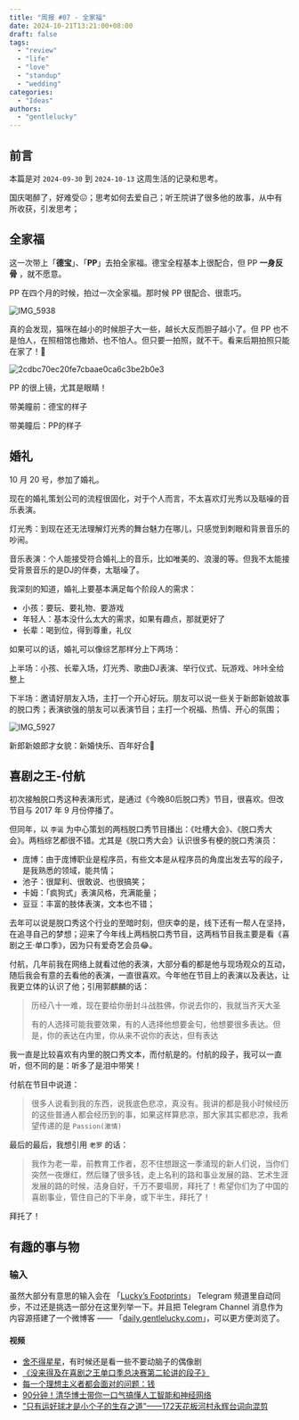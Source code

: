 ```yaml
---
title: "周报 #07 - 全家福"
date: 2024-10-21T13:21:00+08:00
draft: false
tags: 
  - "review"
  - "life"
  - "love"
  - "standup"
  - "wedding"
categories: 
  - "Ideas"
authors:
  - "gentlelucky"
---
```


## 前言

本篇是对  `2024-09-30`  到  `2024-10-13`  这周生活的记录和思考。

国庆喝醉了，好难受😖；思考如何去爱自己；听王院讲了很多他的故事，从中有所收获，引发思考；

## 全家福

这一次带上「**德宝**」、「**PP**」去拍全家福。德宝全程基本上很配合，但 PP **一身反骨** ，就不愿意。

PP 在四个月的时候，拍过一次全家福。那时候 PP 很配合、很乖巧。

![IMG_5938](https://image.gentlelucky.com/IMG_5938.JPG)

真的会发现，猫咪在越小的时候胆子大一些，越长大反而胆子越小了。但 PP 也不是怕人，在照相馆也撒娇、也不怕人。但只要一拍照，就不干。看来后期拍照只能在家了！🤔

![2cdbc70ec20fe7cbaae0ca6c3be2b0e3](https://image.gentlelucky.com/2cdbc70ec20fe7cbaae0ca6c3be2b0e3.JPG)

PP 的很上镜，尤其是眼睛！

带美瞳前：德宝的样子

带美瞳后：PP的样子

## 婚礼

10 月 20 号，参加了婚礼。

现在的婚礼策划公司的流程很固化，对于个人而言，不太喜欢灯光秀以及聒噪的音乐表演。

灯光秀：到现在还无法理解灯光秀的舞台魅力在哪儿，只感觉到刺眼和背景音乐的吵闹。

音乐表演：个人能接受符合婚礼上的音乐，比如唯美的、浪漫的等。但我不太能接受背景音乐的是DJ的伴奏，太聒噪了。

我深刻的知道，婚礼上要基本满足每个阶段人的需求：

- 小孩：要玩、要礼物、要游戏
- 年轻人：基本没什么太大的需求，如果有趣点，那就更好了
- 长辈：喝到位，得到尊重，礼仪

如果可以的话，婚礼可以像综艺那样分上下两场：

上半场：小孩、长辈入场，灯光秀、歌曲DJ表演、举行仪式、玩游戏、咔咔全给整上

下半场：邀请好朋友入场，主打一个开心好玩。朋友可以说一些关于新郎新娘故事的脱口秀；表演欲强的朋友可以表演节目；主打一个祝福、热情、开心的氛围；

![IMG_5927](https://image.gentlelucky.com/IMG_5927.jpg)

新郎新娘郎才女貌：新婚快乐、百年好合🎉

## 喜剧之王-付航

初次接触脱口秀这种表演形式，是通过《今晚80后脱口秀》节目，很喜欢。但改节目与 2017 年 9 月份停播了。

但同年，以 `李诞` 为中心策划的两档脱口秀节目播出：《吐槽大会》、《脱口秀大会》。两档综艺都很不错。尤其是《脱口秀大会》认识很多有梗的脱口秀演员：

- 庞博：由于庞博职业是程序员，有些文本是从程序员的角度出发去写的段子，是我熟悉的领域，能共情；
- 池子：很犀利、很敢说、也很搞笑；
- 卡姆：「疯狗式」表演风格，充满能量；
- 豆豆：丰富的肢体表演，文本也不错；

去年可以说是脱口秀这个行业的至暗时刻，但庆幸的是，线下还有一帮人在坚持，在追寻自己的梦想；迎来了今年线上两档脱口秀节目，这两档节目我主要是看《喜剧之王·单口季》，因为只有爱奇艺会员😂。

付航，几年前我在网络上就看过他的表演，大部分看的都是他与现场观众的互动，随后我会有意的去看他的表演，一直很喜欢。今年他在节目上的表演以及表达，让我更立体的认识了他；引用郭麒麟的话：

> 历经八十一难，现在要给你册封斗战胜佛，你说去你的，我就当齐天大圣
>
> 有的人选择可能我要效果，有的人选择他想要金句，他想要很多表达。但是，你的表达在内里，你从来不说你的表达，但有表达

我一直是比较喜欢有内里的脱口秀文本，而付航是的。付航的段子，我可以一直听，但不同的是：听多了是泪中带笑！

付航在节目中说道：

> 很多人说看到我的东西，说我底色悲凉，真没有。我讲的都是我小时候经历的这些普通人都会经历到的事，如果这样算悲凉，那大家其实都悲凉，我希望传递的是 `Passion(激情)` 

最后的最后，我想引用 `老罗` 的话：

> 我作为老一辈，前教育工作者，忍不住想跟这一季涌现的新人们说，当你们突然一夜爆红，然后赚了很多钱，走上名利的路和事业发展的路、艺术生涯发展的路的时候，洁身自好，千万不要塌房，拜托了！希望你们为了中国的喜剧事业，管住自己的下半身，或下半生，拜托了！

拜托了！

## 有趣的事与物

### 输入

虽然大部分有意思的输入会在 「[Lucky’s Footprints](https://t.me/wxluckya)」 Telegram 频道里自动同步，不过还是挑选一部分在这里列举一下。并且把 Telegram Channel 消息作为内容源搭建了一个微博客 —— 「[daily.gentlelucky.com](https://daily.gentlelucky.com/)」，可以更方便浏览了。

#### 视频

- [舍不得星星](http://movie.douban.com/subject/36449413/)，有时候还是看一些不要动脑子的偶像剧
- [《没来得及在喜剧之王单口季总决赛第二轮讲的段子》](https://www.bilibili.com/video/av113326923255913/?vd_source=5470b2ac24647c353a06fe1e5de58791)
- [每一个理想主义者都会面对的问题：钱](https://www.bilibili.com/video/av113325245467662/)
- [90分钟！清华博士带你一口气搞懂人工智能和神经网络](https://www.bilibili.com/video/av113332711333508/?vd_source=5470b2ac24647c353a06fe1e5de58791)
- ["只有运好球才是小个子的生存之道"——172天花板河村永辉台词向混剪](https://www.bilibili.com/video/av1556298500/)

